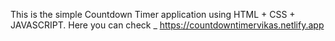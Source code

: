This is the simple Countdown Timer application using HTML + CSS + JAVASCRIPT.
Here you can check _ https://countdowntimervikas.netlify.app
